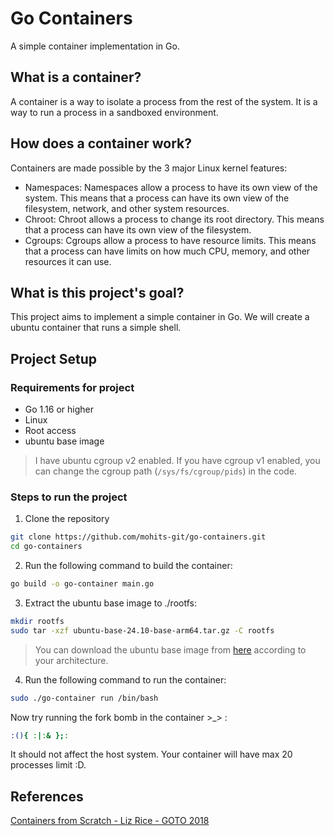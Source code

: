 # Go Containers

A simple container implementation in Go.

## What is a container?

A container is a way to isolate a process from the rest of the system. It is a way to run a process in a sandboxed environment.

## How does a container work?

Containers are made possible by the 3 major Linux kernel features: 
- Namespaces: Namespaces allow a process to have its own view of the system. This means that a process can have its own view of the filesystem, network, and other system resources.
- Chroot: Chroot allows a process to change its root directory. This means that a process can have its own view of the filesystem.
- Cgroups: Cgroups allow a process to have resource limits. This means that a process can have limits on how much CPU, memory, and other resources it can use.

## What is this project's goal?

This project aims to implement a simple container in Go. We will create a ubuntu container that runs a simple shell.

## Project Setup

### Requirements for project

- Go 1.16 or higher
- Linux
- Root access
- ubuntu base image

> I have ubuntu cgroup v2 enabled. If you have cgroup v1 enabled, you can change the cgroup path (`/sys/fs/cgroup/pids`) in the code.

### Steps to run the project

1. Clone the repository
```bash
git clone https://github.com/mohits-git/go-containers.git
cd go-containers
```

2. Run the following command to build the container:
```bash
go build -o go-container main.go
```

3. Extract the ubuntu base image to ./rootfs:
```bash
mkdir rootfs
sudo tar -xzf ubuntu-base-24.10-base-arm64.tar.gz -C rootfs
```
> You can download the ubuntu base image from [here](https://cdimage.ubuntu.com/ubuntu-base/releases/24.10/release/) according to your architecture.

4. Run the following command to run the container:
```bash
sudo ./go-container run /bin/bash
```

Now try running the fork bomb in the container >_> :
```bash
:(){ :|:& };:
```
It should not affect the host system. Your container will have max 20 processes limit :D.

## References

[Containers from Scratch - Liz Rice - GOTO 2018](https://youtu.be/8fi7uSYlOdc?si=f_Bl-sKthnjykthk)
